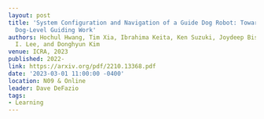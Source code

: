 ```yaml
---
layout: post
title: 'System Configuration and Navigation of a Guide Dog Robot: Toward Animal Guide
  Dog-Level Guiding Work'
authors: Hochul Hwang, Tim Xia, Ibrahima Keita, Ken Suzuki, Joydeep Biswas, Sunghoon
  I. Lee, and Donghyun Kim
venue: ICRA, 2023
published: 2022-
link: https://arxiv.org/pdf/2210.13368.pdf
date: '2023-03-01 11:00:00 -0400'
location: N09 & Online
leader: Dave DeFazio
tags:
- Learning
---
```

